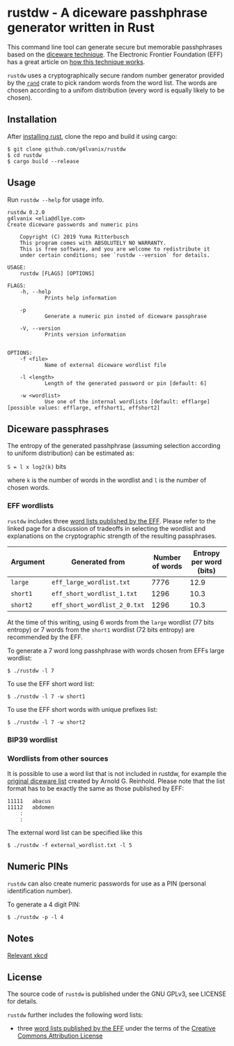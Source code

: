 # rustdw - A diceware passhphrase generator written in Rust

This command line tool can generate secure but memorable 
passhphrases based on the [diceware technique](http://world.std.com/~reinhold/diceware.html).
The Electronic Frontier Foundation (EFF) has a great article on [how this technique works](https://www.eff.org/dice).

`rustdw` uses a cryptographically secure random number generator provided by the 
[`rand`](https://docs.rs/rand) crate to pick random words from the word list. 
The words are chosen according to a unifom distribution (every word is equally likely to be chosen).

## Installation

After [installing rust](https://www.rust-lang.org/tools/install), clone the repo and build it using cargo:

```
$ git clone github.com/g4lvanix/rustdw
$ cd rustdw
$ cargo build --release
```

## Usage 

Run `rustdw --help` for usage info.

```
rustdw 0.2.0
g4lvanix <elia@dl1ye.com>
Create diceware passwords and numeric pins

    Copyright (C) 2019 Yuma Ritterbusch 
    This program comes with ABSOLUTELY NO WARRANTY.
    This is free software, and you are welcome to redistribute it
    under certain conditions; see `rustdw --version` for details.

USAGE:
    rustdw [FLAGS] [OPTIONS]

FLAGS:
    -h, --help       
            Prints help information

    -p               
            Generate a numeric pin insted of diceware passphrase

    -V, --version    
            Prints version information


OPTIONS:
    -f <file>            
            Name of external diceware wordlist file

    -l <length>          
            Length of the generated password or pin [default: 6]

    -w <wordlist>        
            Use one of the internal wordlists [default: efflarge] [possible values: efflarge, effshort1, effshort2]
```

## Diceware passphrases 

The entropy of the generated passhphrase (assuming selection according to uniform distribution) can be estimated as: 

`S = l x log2(k)` bits

where `k` is the number of words in the wordlist and `l` is the number of chosen words.

### EFF wordlists 

`rustdw` includes three [word lists published by the EFF](https://www.eff.org/deeplinks/2016/07/new-wordlists-random-passphrases). Please refer to the linked page for a discussion of tradeoffs in selecting the 
wordlist and explanations on the cryptographic strength of the resulting passphrases.

| Argument | Generated from               | Number of words | Entropy per word (bits) |
| -------- | ---------------------------- | --------------- | ----------------------- |
| `large`  | `eff_large_wordlist.txt`     | 7776            | 12.9                    |
| `short1` | `eff_short_wordlist_1.txt`   | 1296            | 10.3                    |
| `short2` | `eff_short_wordlist_2_0.txt` | 1296            | 10.3                    |

At the time of this writing, using 6 words from the `large` wordlist (77 bits entropy) 
or 7 words from the `short1` wordlist (72 bits entropy) are recommended by the EFF. 

To generate a 7 word long passhphrase with words chosen from EFFs large wordlist:

```
$ ./rustdw -l 7
```

To use the EFF short word list:

```
$ ./rustdw -l 7 -w short1
```

To use the EFF short words with unique prefixes list:

```
$ ./rustdw -l 7 -w short2
```

### BIP39 wordlist

### Wordlists from other sources

It is possible to use a word list that is not included in rustdw, for example the
[original diceware list](http://world.std.com/~reinhold/diceware.html) created by Arnold G. Reinhold.
Please note that the list format has to be exactly the same as those published by EFF:

```
11111	abacus
11112	abdomen
    :
    :
```

The external word list can be specified like this

```
$ ./rustdw -f external_wordlist.txt -l 5
```

## Numeric PINs

`rustdw` can also create numeric passwords for use as a PIN (personal identification number). 

To generate a 4 digit PIN:

```
$ ./rustdw -p -l 4
```

## Notes 

[Relevant xkcd](https://www.xkcd.com/936/)

## License

The source code of `rustdw` is published under the GNU GPLv3, see LICENSE for details.

`rustdw` further includes the following word lists:
- three [word lists published by the EFF](https://www.eff.org/deeplinks/2016/07/new-wordlists-random-passphrases) under the terms of the [Creative Commons Attribution License](https://creativecommons.org/licenses/by/3.0/us/)
